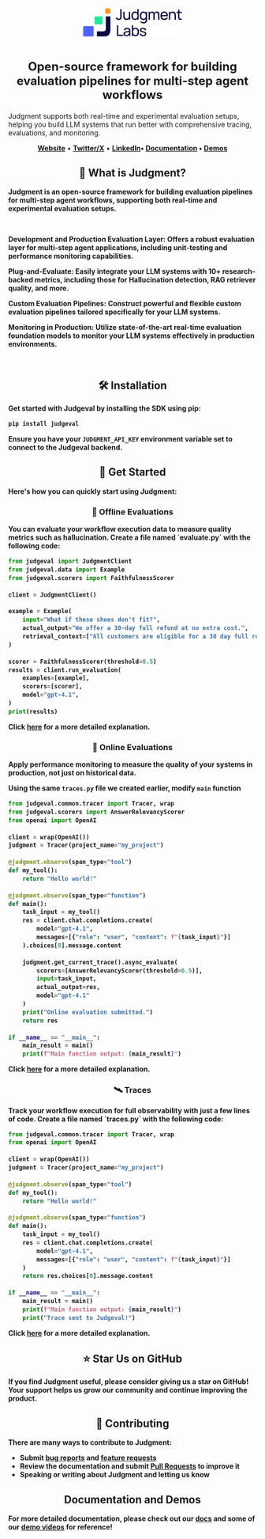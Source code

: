 <h1 align="center" style="border-bottom: none; line-height: 1.2;">
    <div style="margin-bottom: 0.2em;"> 
        <a href="https://www.judgmentlabs.ai/"><picture>
            <source media="(prefers-color-scheme: dark)" srcset="assets/logo-dark.svg">
            <source media="(prefers-color-scheme: light)" srcset="assets/logo-light.svg">
            <img alt="Judgment Logo" src="assets/logo-light.svg" width="200" />
        </picture></a>
        <br>
    </div>
    <br>
    <div style="font-size: 0.85em; display: block; margin-bottom: 0.5em;"> 
        Open-source framework for building evaluation pipelines for multi-step agent workflows
    </div>
</h1>
<p>
Judgment supports both real-time and experimental evaluation setups, helping you build LLM systems that run better with comprehensive tracing, evaluations, and monitoring.
</p>

<div>
<a target="_blank" href="https://judgment.mintlify.app/getting_started">
</a>

</div>

<p align="center">
    <a href="https://www.judgmentlabs.ai/"><b>Website</b></a> •
    <a href="https://x.com/JudgmentLabs"><b>Twitter/X</b></a> •
    <a href="https://www.linkedin.com/company/judgmentlabs"><b>LinkedIn<b></a>•
    <a href="https://judgment.mintlify.app/getting_started"><b>Documentation</b></a> •
    <a href="https://www.youtube.com/@AlexShan-j3o"><b>Demos</b></a>
</p>


<h2 align="center">🚀 What is Judgment?</h2>

Judgment is an open-source framework for building evaluation pipelines for multi-step agent workflows, supporting both real-time and experimental evaluation setups.

<br>


**Development and Production Evaluation Layer**: Offers a robust evaluation layer for multi-step agent applications, including unit-testing and performance monitoring capabilities.

**Plug-and-Evaluate**: Easily integrate your LLM systems with 10+ research-backed metrics, including those for Hallucination detection, RAG retriever quality, and more.

**Custom Evaluation Pipelines**: Construct powerful and flexible custom evaluation pipelines tailored specifically for your LLM systems.

**Monitoring in Production**: Utilize state-of-the-art real-time evaluation foundation models to monitor your LLM systems effectively in production environments.


<br>

<h2 align="center">🛠️ Installation</h2>

Get started with Judgeval by installing the SDK using pip:

```bash
pip install judgeval
```

Ensure you have your `JUDGMENT_API_KEY` environment variable set to connect to the Judgeval backend.

<h2 align="center">🏁 Get Started</h2>

Here's how you can quickly start using Judgment:

<h3 align="center">📝 Offline Evaluations</h3>
You can evaluate your workflow execution data to measure quality metrics such as hallucination.
Create a file named `evaluate.py` with the following code:

```python
from judgeval import JudgmentClient
from judgeval.data import Example
from judgeval.scorers import FaithfulnessScorer

client = JudgmentClient()

example = Example(
    input="What if these shoes don't fit?",
    actual_output="We offer a 30-day full refund at no extra cost.",
    retrieval_context=["All customers are eligible for a 30 day full refund at no extra cost."],
)

scorer = FaithfulnessScorer(threshold=0.5)
results = client.run_evaluation(
    examples=[example],
    scorers=[scorer],
    model="gpt-4.1",
)
print(results)
```
Click [here](https://judgment.mintlify.app/getting_started#create-your-first-experiment) for a more detailed explanation.


<h3 align="center">📡 Online Evaluations</h3>
Apply performance monitoring to measure the quality of your systems in production, not just on historical data.

Using the same `traces.py` file we created earlier, modify `main` function

```python
from judgeval.common.tracer import Tracer, wrap
from judgeval.scorers import AnswerRelevancyScorer
from openai import OpenAI

client = wrap(OpenAI())
judgment = Tracer(project_name="my_project")

@judgment.observe(span_type="tool")
def my_tool():
    return "Hello world!"

@judgment.observe(span_type="function")
def main():
    task_input = my_tool()
    res = client.chat.completions.create(
        model="gpt-4.1",
        messages=[{"role": "user", "content": f"{task_input}"}]
    ).choices[0].message.content

    judgment.get_current_trace().async_evaluate(
        scorers=[AnswerRelevancyScorer(threshold=0.5)],
        input=task_input,
        actual_output=res,
        model="gpt-4.1"
    )
    print("Online evaluation submitted.")
    return res

if __name__ == "__main__":
    main_result = main()
    print(f"Main function output: {main_result}")
```
Click [here](https://judgment.mintlify.app/getting_started#create-your-first-online-evaluation) for a more detailed explanation.

<h3 align="center">🛰️ Traces</h3>
Track your workflow execution for full observability with just a few lines of code.
Create a file named `traces.py` with the following code:

```python
from judgeval.common.tracer import Tracer, wrap
from openai import OpenAI

client = wrap(OpenAI())
judgment = Tracer(project_name="my_project")

@judgment.observe(span_type="tool")
def my_tool():
    return "Hello world!"

@judgment.observe(span_type="function")
def main():
    task_input = my_tool()
    res = client.chat.completions.create(
        model="gpt-4.1",
        messages=[{"role": "user", "content": f"{task_input}"}]
    )
    return res.choices[0].message.content

if __name__ == "__main__":
    main_result = main()
    print(f"Main function output: {main_result}")
    print("Trace sent to Judgeval!")
```
Click [here](https://judgment.mintlify.app/getting_started#create-your-first-trace) for a more detailed explanation.

<h2 align="center">⭐ Star Us on GitHub</h2>

If you find Judgment useful, please consider giving us a star on GitHub! Your support helps us grow our community and continue improving the product.

<h2 align="center">🤝 Contributing</h2>

There are many ways to contribute to Judgment:

* Submit [bug reports](https://github.com/JudgmentLabs/judgeval/issues) and [feature requests](https://github.com/JudgmentLabs/judgeval/issues)
* Review the documentation and submit [Pull Requests](https://github.com/JudgmentLabs/judgeval/pulls) to improve it
* Speaking or writing about Judgment and letting us know

<h2 align="center">Documentation and Demos</h2>

For more detailed documentation, please check out our [docs](https://judgment.mintlify.app/getting_started) and some of our [demo videos](https://www.youtube.com/@AlexShan-j3o) for reference!

##

